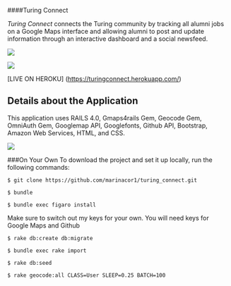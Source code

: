 ####Turing Connect

*Turing Connect* connects the Turing community by tracking all alumni jobs on a Google Maps interface and allowing alumni to post and update information through an interactive dashboard and a social newsfeed.

![](https://s3-us-west-2.amazonaws.com/turingconnect/Screen+Shot+2016-06-15+at+10.51.09+PM.png)

![](https://s3-us-west-2.amazonaws.com/turingconnect/Screen+Shot+2016-06-15+at+10.58.17+PM.png)


[LIVE ON HEROKU] (https://turingconnect.herokuapp.com/)

## Details about the Application

This application uses RAILS 4.0, Gmaps4rails Gem, Geocode Gem, OmniAuth Gem, Googlemap API, Googlefonts, Github API, Bootstrap, Amazon Web Services, HTML, and CSS.

![](https://s3-us-west-2.amazonaws.com/turingconnect/Screen+Shot+2016-06-15+at+10.37.15+PM.png)

###On Your Own
To download the project and set it up locally, run the following commands:

```
$ git clone https://github.com/marinacor1/turing_connect.git
```
```
$ bundle
```
```
$ bundle exec figaro install
```
Make sure to switch out my keys for your own. You will need keys for Google Maps and Github
```
$ rake db:create db:migrate
```
```
$ bundle exec rake import
 ```
 ```
$ rake db:seed
```
```
$ rake geocode:all CLASS=User SLEEP=0.25 BATCH=100
```
